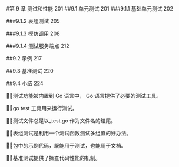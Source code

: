 





#第 9 章 测试和性能 201
##9.1 单元测试 201
###9.1.1 基础单元测试 202



###9.1.2 表组测试 205



###9.1.3 模仿调用 208



###9.1.4 测试服务端点 212



##9.2 示例 217



##9.3 基准测试 220



##9.4 小结 224

测试功能被内置到 Go 语言中， Go 语言提供了必要的测试工具。 

go test 工具用来运行测试。 

测试文件总是以_test.go 作为文件名的结尾。

 表组测试是利用一个测试函数测试多组值的好办法。 

包中的示例代码，既能用于测试，也能用于文档。

 基准测试提供了探查代码性能的机制。  